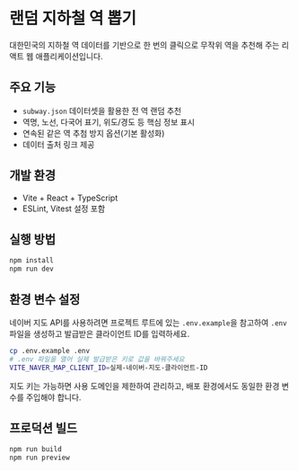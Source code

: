 # 랜덤 지하철 역 뽑기

대한민국의 지하철 역 데이터를 기반으로 한 번의 클릭으로 무작위 역을 추천해 주는 리액트 웹 애플리케이션입니다.

## 주요 기능
- `subway.json` 데이터셋을 활용한 전 역 랜덤 추천
- 역명, 노선, 다국어 표기, 위도/경도 등 핵심 정보 표시
- 연속된 같은 역 추첨 방지 옵션(기본 활성화)
- 데이터 출처 링크 제공

## 개발 환경
- Vite + React + TypeScript
- ESLint, Vitest 설정 포함

## 실행 방법
```bash
npm install
npm run dev
```

## 환경 변수 설정

네이버 지도 API를 사용하려면 프로젝트 루트에 있는 `.env.example`을 참고하여 `.env` 파일을 생성하고 발급받은 클라이언트 ID를 입력하세요.

```bash
cp .env.example .env
# .env 파일을 열어 실제 발급받은 키로 값을 바꿔주세요
VITE_NAVER_MAP_CLIENT_ID=실제-네이버-지도-클라이언트-ID
```

지도 키는 가능하면 사용 도메인을 제한하여 관리하고, 배포 환경에서도 동일한 환경 변수를 주입해야 합니다.

## 프로덕션 빌드
```bash
npm run build
npm run preview
```
